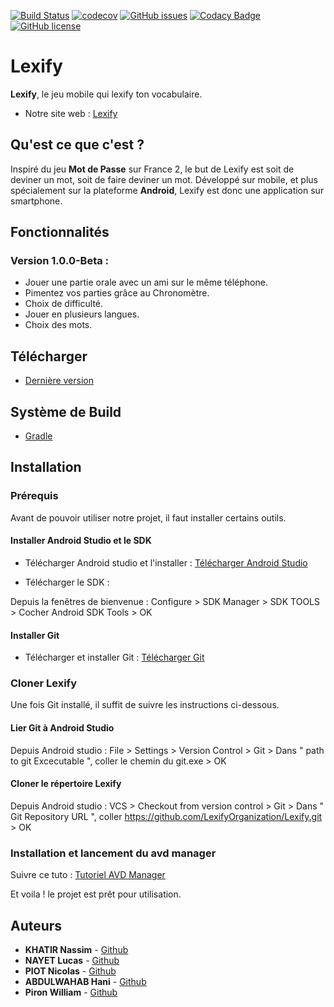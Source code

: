 [![Build Status](https://travis-ci.org/LexifyOrganization/Lexify.svg?branch=master)](https://travis-ci.org/LexifyOrganization/Lexify)
[![codecov](https://codecov.io/gh/LexifyOrganization/Lexify/branch/master/graph/badge.svg)](https://codecov.io/gh/LexifyOrganization/Lexify)
[![GitHub issues](https://img.shields.io/github/issues/LexifyOrganization/Lexify.svg)](https://github.com/LexifyOrganization/Lexify/issues)
[![Codacy Badge](https://api.codacy.com/project/badge/Grade/7bd2698ab5d54ec19465c4d308b781ff)](https://www.codacy.com/app/nasscott/Lexify?utm_source=github.com&amp;utm_medium=referral&amp;utm_content=LexifyOrganization/Lexify&amp;utm_campaign=Badge_Grade)
[![GitHub license](https://img.shields.io/github/license/LexifyOrganization/Lexify.svg)](https://github.com/LexifyOrganization/Lexify/blob/master/LICENSE)

# Lexify

**Lexify**, le jeu mobile qui lexify ton vocabulaire. 

* Notre site web : [Lexify](https://lexifyorganization.github.io/Lexify/)

## Qu'est ce que c'est ?

Inspiré du jeu **Mot de Passe** sur France 2, le but de Lexify est soit de deviner un mot, soit de faire deviner un mot. 
Développé sur mobile, et plus spécialement sur la plateforme **Android**, Lexify est donc une application sur smartphone.

## Fonctionnalités 

### Version 1.0.0-Beta :
  * Jouer une partie orale avec un ami sur le même téléphone.
  * Pimentez vos parties grâce au Chronomètre. 
  * Choix de difficulté.
  * Jouer en plusieurs langues.
  * Choix des mots. 
  
## Télécharger 
* [Dernière version](https://github.com/LexifyOrganization/Lexify/releases/download/1.0.0-Beta/lexify-beta.apk)

## Système de Build
* [Gradle](https://gradle.org/)

## Installation

### Prérequis

Avant de pouvoir utiliser notre projet, il faut installer certains outils.

#### Installer Android Studio et le SDK

- Télécharger Android studio et l'installer : [Télécharger Android Studio](https://developer.android.com/studio/index.html)

- Télécharger le SDK : 

Depuis la fenêtres de bienvenue : 
  Configure > SDK Manager > SDK TOOLS > Cocher Android SDK Tools > OK
  
#### Installer Git

- Télécharger et installer Git : [Télécharger Git](https://gitforwindows.org/)

### Cloner Lexify

Une fois Git installé, il suffit de suivre les instructions ci-dessous.

#### Lier Git à Android Studio 

Depuis Android studio : 
  File > Settings > Version Control > Git > Dans " path to git Excecutable ", coller le chemin du git.exe > OK
  
#### Cloner le répertoire Lexify

Depuis Android studio : 
  VCS > Checkout from version control > Git > Dans " Git Repository URL ", coller https://github.com/LexifyOrganization/Lexify.git > OK
  
### Installation et lancement du avd manager 

Suivre ce tuto : [Tutoriel AVD Manager](http://vogella.developpez.com/tutoriels/android/installation-outils-developpement/#L5)

Et voila ! le projet est prêt pour utilisation.

## Auteurs
* **KHATIR Nassim** - [Github](https://github.com/nassimkhatir)
* **NAYET Lucas** - [Github](https://github.com/LNayet)
* **PIOT Nicolas** - [Github](https://github.com/Yxiaa)
* **ABDULWAHAB Hani** - [Github](https://github.com/HaniAbd)
* **Piron William** - [Github](https://github.com/WilliamPiron)

  
